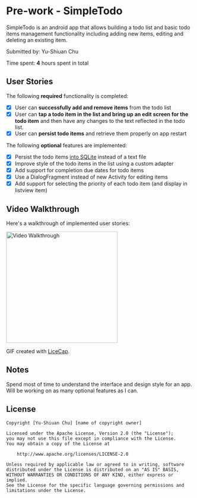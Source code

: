 # Pre-work - SimpleTodo

SimpleTodo is an android app that allows building a todo list and basic todo items management functionality including adding new items, editing and deleting an existing item.

Submitted by: Yu-Shiuan Chu

Time spent: **4** hours spent in total

## User Stories

The following **required** functionality is completed:

* [x] User can **successfully add and remove items** from the todo list
* [x] User can **tap a todo item in the list and bring up an edit screen for the todo item** and then have any changes to the text reflected in the todo list.
* [x] User can **persist todo items** and retrieve them properly on app restart

The following **optional** features are implemented:

* [x] Persist the todo items [into SQLite](http://guides.codepath.com/android/Persisting-Data-to-the-Device#sqlite) instead of a text file
* [x] Improve style of the todo items in the list using a custom adapter
* [x] Add support for completion due dates for todo items
* [x] Use a DialogFragment instead of new Activity for editing items
* [x] Add support for selecting the priority of each todo item (and display in listview item)

## Video Walkthrough 

Here's a walkthrough of implemented user stories:

<img src='ttp://i.imgur.com/wVPR9FA.gifv' title='Video Walkthrough' width="300" alt='Video Walkthrough' />


GIF created with [LiceCap](http://www.cockos.com/licecap/).

## Notes

Spend most of time to understand the interface and design style for an app. Will be working on as many optional features as I can.

## License

    Copyright [Yu-Shiuan Chu] [name of copyright owner]

    Licensed under the Apache License, Version 2.0 (the "License");
    you may not use this file except in compliance with the License.
    You may obtain a copy of the License at

        http://www.apache.org/licenses/LICENSE-2.0

    Unless required by applicable law or agreed to in writing, software
    distributed under the License is distributed on an "AS IS" BASIS,
    WITHOUT WARRANTIES OR CONDITIONS OF ANY KIND, either express or implied.
    See the License for the specific language governing permissions and
    limitations under the License.
